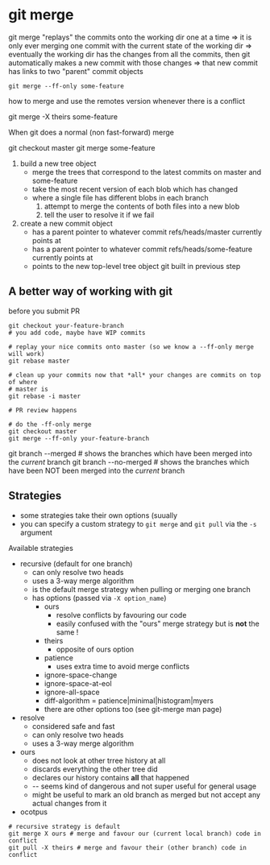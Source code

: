 # git merge

git merge "replays" the commits onto the working dir one at a time => it is only
ever merging one commit with the current state of the working dir => eventually
the working dir has the changes from all the commits, then git automatically
makes a new commit with those changes => that new commit has links to two
"parent" commit objects

```
git merge --ff-only some-feature
```

how to merge and use the remotes version whenever there is a conflict

git merge -X theirs some-feature

When git does a normal (non fast-forward) merge

git checkout master git merge some-feature

1. build a new tree object
    - merge the trees that correspond to the latest commits on master and
      some-feature
    - take the most recent version of each blob which has changed
    - where a single file has different blobs in each branch
        1. attempt to merge the contents of both files into a new blob
        1. tell the user to resolve it if we fail
1. create a new commit object
    - has a parent pointer to whatever commit refs/heads/master currently points
      at
    - has a parent pointer to whatever commit refs/heads/some-feature currently
      points at
    - points to the new top-level tree object git built in previous step

## A better way of working with git

before you submit PR

```
git checkout your-feature-branch
# you add code, maybe have WIP commits

# replay your nice commits onto master (so we know a --ff-only merge will work)
git rebase master

# clean up your commits now that *all* your changes are commits on top of where
# master is
git rebase -i master

# PR review happens

# do the -ff-only merge
git checkout master
git merge --ff-only your-feature-branch
```

git branch --merged # shows the branches which have been merged into the
_current_ branch git branch --no-merged # shows the branches which have been NOT
been merged into the _current_ branch

## Strategies

- some strategies take their own options (suually
- you can specify a custom strategy to `git merge` and `git pull` via the `-s`
  argument

Available strategies

- recursive (default for one branch)
    - can only resolve two heads
    - uses a 3-way merge algorithm
    - is the default merge strategy when pulling or merging one branch
    - has options (passed via `-X option_name`)
        - ours
            - resolve conflicts by favouring our code
            - easily confused with the "ours" merge strategy but is **not** the
              same !
        - theirs
            - opposite of ours option
        - patience
            - uses extra time to avoid merge conflicts
        - ignore-space-change
        - ignore-space-at-eol
        - ignore-all-space
        - diff-algorithm = patience|minimal|histogram|myers
        - there are other options too (see git-merge man page)
- resolve
    - considered safe and fast
    - can only resolve two heads
    - uses a 3-way merge algorithm
- ours
    - does not look at other trree history at all
    - discards everything the other tree did
    - declares our history contains **all** that happened
    - -- seems kind of dangerous and not super useful for general usage
    - might be useful to mark an old branch as merged but not accept any actual
      changes from it
- ocotpus

```
# recursive strategy is default
git merge X ours # merge and favour our (current local branch) code in conflict
git pull -X theirs # merge and favour their (other branch) code in conflict
```

